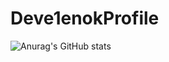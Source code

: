 # Deve1enokProfile
![Anurag's GitHub stats](https://github-readme-stats.vercel.app/api?username=Deve1enok&show_icons=true&theme=dark&ring_color=#00ff00)
